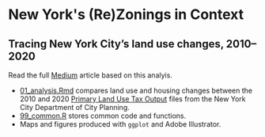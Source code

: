 
# New York's (Re)Zonings in Context
## Tracing New York City’s land use changes, 2010–2020

Read the full [Medium](https://jennahgosciak.medium.com/contextual-changes-in-nyc-rezonings-5eb6f3a126c7) article based on this analyis.

* [01_analysis.Rmd](https://github.com/jennahgosciak/pluto_2010_2020) compares land use and housing changes between the 2010 and 2020 [Primary Land Use Tax Output](https://www1.nyc.gov/site/planning/data-maps/open-data/dwn-pluto-mappluto.page) files from the New York City Department of City Planning.
* [99_common.R](https://github.com/jennahgosciak/pluto_2010_2020/blob/main/99_common.R) stores common code and functions.
* Maps and figures produced with ``ggplot`` and Adobe Illustrator.
